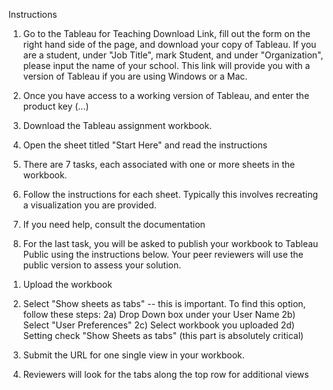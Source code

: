 Instructions

1. Go to the Tableau for Teaching Download Link, fill out the form on the right hand side of the page, and download your copy of Tableau. If you are a student, under "Job Title", mark Student, and under "Organization", please input the name of your school.   This link will provide you with a version of Tableau if you are using Windows or a Mac.

2. Once you have access to a working version of Tableau, and enter the product key (...)

3. Download the Tableau assignment workbook.

4. Open the sheet titled "Start Here" and read the instructions

5. There are 7 tasks, each associated with one or more sheets in the workbook.

6. Follow the instructions for each sheet.  Typically this involves recreating a visualization you are provided.

7. If you need help, consult the documentation

8. For the last task, you will be asked to publish your workbook to Tableau Public using the instructions below.  Your peer reviewers will use the public version to assess your solution.

1) Upload the workbook

2) Select "Show sheets as tabs" -- this is important. To find this option, follow these steps:
2a) Drop Down box under your User Name
2b) Select "User Preferences"
2c) Select workbook you uploaded
2d) Setting check "Show Sheets as tabs" (this part is absolutely critical)

3) Submit the URL for one single view in your workbook.

4) Reviewers will look for the tabs along the top row for additional views

